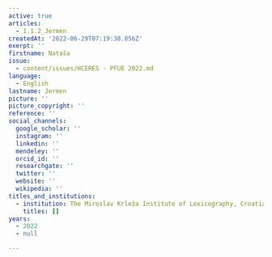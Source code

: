 ```yaml
---
active: true
articles:
  - 1.1.2_Jermen
createdAt: '2022-06-29T07:19:38.856Z'
exerpt: ''
firstname: Nataša
issue:
  - content/issues/HCERES - PFUE 2022.md
language:
  - English
lastname: Jermen
picture: ''
picture_copyright: ''
reference: ''
social_channels:
  google_scholar: ''
  instagram: ''
  linkedin: ''
  mendeley: ''
  orcid_id: ''
  researchgate: ''
  twitter: ''
  website: ''
  wikipedia: ''
titles_and_institutions:
  - institution: The Miroslav Krleža Institute of Lexicography, Croatia
    titles: []
years:
  - 2022
  - null

---
```

